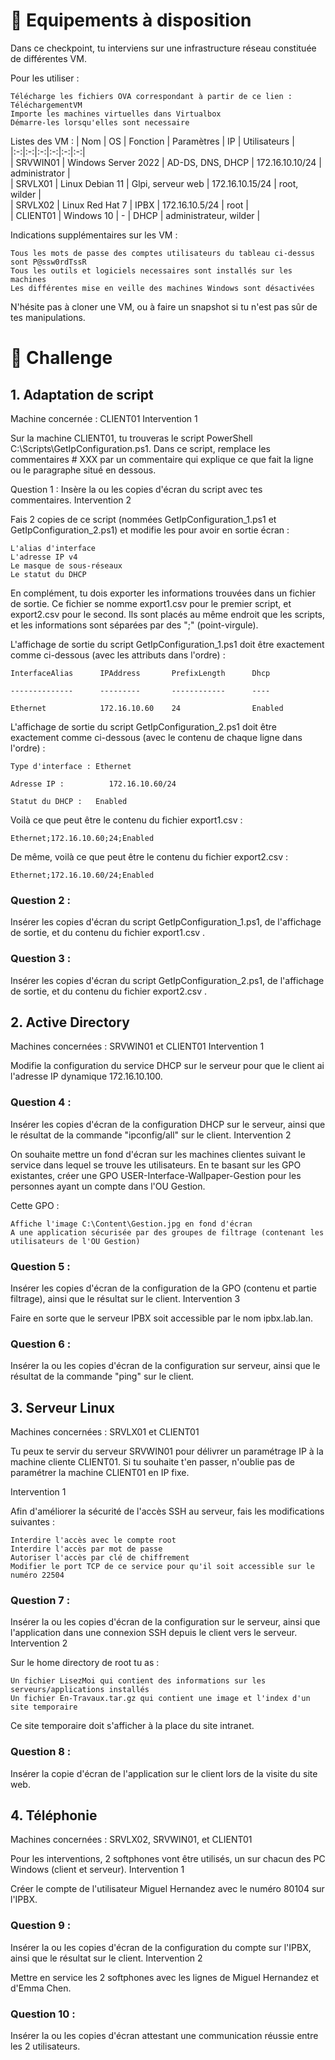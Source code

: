 # 🔧 Equipements à disposition

Dans ce checkpoint, tu interviens sur une infrastructure réseau constituée de différentes VM.

Pour les utiliser :

    Télécharge les fichiers OVA correspondant à partir de ce lien : TéléchargementVM
    Importe les machines virtuelles dans Virtualbox
    Démarre-les lorsqu'elles sont necessaire

Listes des VM :
| Nom |	OS |	Fonction |	Paramètres | IP |	Utilisateurs |  
|:-:|:-:|:-:|:-:|:-:|:-:|  
| SRVWIN01 |	Windows Server 2022 |	 AD-DS, DNS, DHCP |	172.16.10.10/24 |	administrator |  
| SRVLX01 |	Linux Debian 11 |	Glpi, serveur web |	172.16.10.15/24 |	root, wilder |  
| SRVLX02 |	Linux Red Hat 7 |	IPBX |	172.16.10.5/24 |	root |  
| CLIENT01 |	Windows 10 |	- |	DHCP |	administrateur, wilder |  

Indications supplémentaires sur les VM :

    Tous les mots de passe des comptes utilisateurs du tableau ci-dessus sont P@ssw0rdTssR
    Tous les outils et logiciels necessaires sont installés sur les machines
    Les différentes mise en veille des machines Windows sont désactivées

N'hésite pas à cloner une VM, ou à faire un snapshot si tu n'est pas sûr de tes manipulations.

# 💪 Challenge  

## 1. Adaptation de script

Machine concernée : CLIENT01
Intervention 1

Sur la machine CLIENT01, tu trouveras le script PowerShell C:\Scripts\GetIpConfiguration.ps1.
Dans ce script, remplace les commentaires # XXX par un commentaire qui explique ce que fait la ligne ou le paragraphe situé en dessous.

Question 1 :
Insère la ou les copies d'écran du script avec tes commentaires.
Intervention 2

Fais 2 copies de ce script (nommées GetIpConfiguration_1.ps1 et GetIpConfiguration_2.ps1) et modifie les pour avoir en sortie écran :

    L'alias d'interface
    L'adresse IP v4
    Le masque de sous-réseaux
    Le statut du DHCP

En complément, tu dois exporter les informations trouvées dans un fichier de sortie. Ce fichier se nomme export1.csv pour le premier script, et export2.csv pour le second. Ils sont placés au même endroit que les scripts, et les informations sont séparées par des ";" (point-virgule).

L'affichage de sortie du script GetIpConfiguration_1.ps1 doit être exactement comme ci-dessous (avec les attributs dans l'ordre) :
```
InterfaceAlias      IPAddress       PrefixLength      Dhcp

--------------      ---------       ------------      ----

Ethernet            172.16.10.60    24                Enabled
```
L'affichage de sortie du script GetIpConfiguration_2.ps1 doit être exactement comme ci-dessous (avec le contenu de chaque ligne dans l'ordre) :
```
Type d'interface : Ethernet

Adresse IP :	      172.16.10.60/24

Statut du DHCP :   Enabled
```
Voilà ce que peut être le contenu du fichier export1.csv :

``Ethernet;172.16.10.60;24;Enabled``

De même, voilà ce que peut être le contenu du fichier export2.csv :

``Ethernet;172.16.10.60/24;Enabled``

### Question 2 :
Insérer les copies d'écran du script GetIpConfiguration_1.ps1, de l'affichage de sortie, et du contenu du fichier export1.csv .

### Question 3 :
Insérer les copies d'écran du script GetIpConfiguration_2.ps1, de l'affichage de sortie, et du contenu du fichier export2.csv .

  
## 2. Active Directory

Machines concernées : SRVWIN01 et CLIENT01
Intervention 1

Modifie la configuration du service DHCP sur le serveur pour que le client ai l'adresse IP dynamique 172.16.10.100.

### Question 4 :
Insérer les copies d'écran de la configuration DHCP sur le serveur, ainsi que le résultat de la commande "ipconfig/all" sur le client.
Intervention 2

On souhaite mettre un fond d'écran sur les machines clientes suivant le service dans lequel se trouve les utilisateurs.
En te basant sur les GPO existantes, créer une GPO USER-Interface-Wallpaper-Gestion pour les personnes ayant un compte dans l'OU Gestion.

Cette GPO :

    Affiche l'image C:\Content\Gestion.jpg en fond d'écran
    A une application sécurisée par des groupes de filtrage (contenant les utilisateurs de l'OU Gestion)

### Question 5 :
Insérer les copies d'écran de la configuration de la GPO (contenu et partie filtrage), ainsi que le résultat sur le client.
Intervention 3

Faire en sorte que le serveur IPBX soit accessible par le nom ipbx.lab.lan.

### Question 6 :
Insérer la ou les copies d'écran de la configuration sur serveur, ainsi que le résultat de la commande "ping" sur le client.

  
## 3. Serveur Linux

Machines concernées : SRVLX01 et CLIENT01

Tu peux te servir du serveur SRVWIN01 pour délivrer un paramétrage IP à la machine cliente CLIENT01.
Si tu souhaite t'en passer, n'oublie pas de paramétrer la machine CLIENT01 en IP fixe.

Intervention 1

Afin d'améliorer la sécurité de l'accès SSH au serveur, fais les modifications suivantes :

    Interdire l'accès avec le compte root
    Interdire l'accès par mot de passe
    Autoriser l'accès par clé de chiffrement
    Modifier le port TCP de ce service pour qu'il soit accessible sur le numéro 22504

### Question 7 :
Insérer la ou les copies d'écran de la configuration sur le serveur, ainsi que l'application dans une connexion SSH depuis le client vers le serveur.
Intervention 2

Sur le home directory de root tu as :

    Un fichier LisezMoi qui contient des informations sur les serveurs/applications installés
    Un fichier En-Travaux.tar.gz qui contient une image et l'index d'un site temporaire

Ce site temporaire doit s'afficher à la place du site intranet.

### Question 8 :
Insérer la copie d'écran de l'application sur le client lors de la visite du site web.

  
## 4. Téléphonie

Machines concernées : SRVLX02, SRVWIN01, et CLIENT01

Pour les interventions, 2 softphones vont être utilisés, un sur chacun des PC Windows (client et serveur).
Intervention 1

Créer le compte de l'utilisateur Miguel Hernandez avec le numéro 80104 sur l'IPBX.

### Question 9 :
Insérer la ou les copies d'écran de la configuration du compte sur l'IPBX, ainsi que le résultat sur le client.
Intervention 2

Mettre en service les 2 softphones avec les lignes de Miguel Hernandez et d'Emma Chen.

### Question 10 :
Insérer la ou les copies d'écran attestant une communication réussie entre les 2 utilisateurs.
